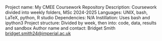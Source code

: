 Project name: My CMEE Coursework Repository
Description: Coursework divided into weekly folders, MSc 2024-2025
Languages: UNIX, bash, LaTeX, python, R studio
Dependencies: N/A
Instillation: Uses bash and ipython3
Project structure: Divided by week, then into: code, data, results and sandbox
Author name and contact: Bridget Smith bridget.smith24@imperial.ac.uk
